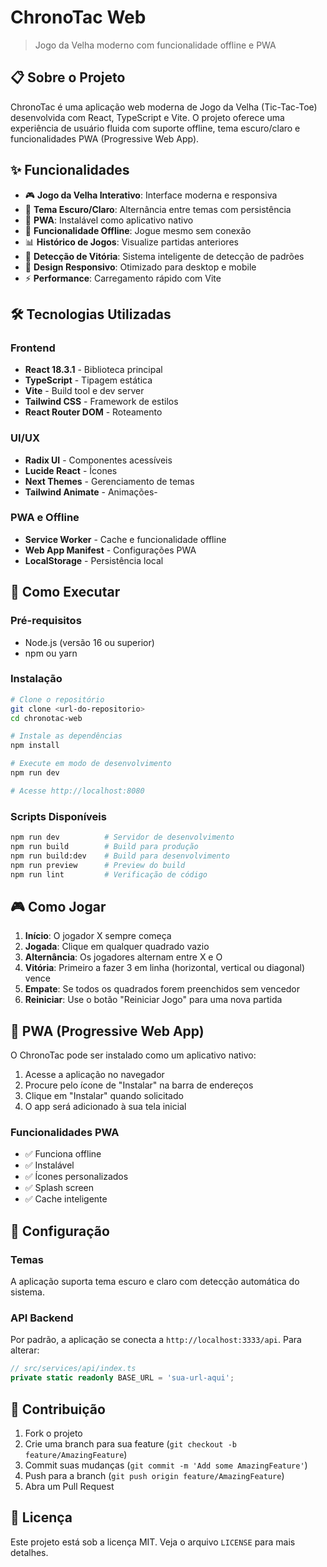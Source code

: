 # ChronoTac Web

> Jogo da Velha moderno com funcionalidade offline e PWA

## 📋 Sobre o Projeto

ChronoTac é uma aplicação web moderna de Jogo da Velha (Tic-Tac-Toe) desenvolvida com React, TypeScript e Vite. O projeto oferece uma experiência de usuário fluida com suporte offline, tema escuro/claro e funcionalidades PWA (Progressive Web App).

## ✨ Funcionalidades

- 🎮 **Jogo da Velha Interativo**: Interface moderna e responsiva
- 🌙 **Tema Escuro/Claro**: Alternância entre temas com persistência
- 📱 **PWA**: Instalável como aplicativo nativo
- 🔄 **Funcionalidade Offline**: Jogue mesmo sem conexão
- 📊 **Histórico de Jogos**: Visualize partidas anteriores
- 🎯 **Detecção de Vitória**: Sistema inteligente de detecção de padrões
- 📱 **Design Responsivo**: Otimizado para desktop e mobile
- ⚡ **Performance**: Carregamento rápido com Vite

## 🛠️ Tecnologias Utilizadas

### Frontend

- **React 18.3.1** - Biblioteca principal
- **TypeScript** - Tipagem estática
- **Vite** - Build tool e dev server
- **Tailwind CSS** - Framework de estilos
- **React Router DOM** - Roteamento

### UI/UX

- **Radix UI** - Componentes acessíveis
- **Lucide React** - Ícones
- **Next Themes** - Gerenciamento de temas
- **Tailwind Animate** - Animações-

### PWA e Offline

- **Service Worker** - Cache e funcionalidade offline
- **Web App Manifest** - Configurações PWA
- **LocalStorage** - Persistência local

## 🚀 Como Executar

### Pré-requisitos

- Node.js (versão 16 ou superior)
- npm ou yarn

### Instalação

```bash
# Clone o repositório
git clone <url-do-repositorio>
cd chronotac-web

# Instale as dependências
npm install

# Execute em modo de desenvolvimento
npm run dev

# Acesse http://localhost:8080
```

### Scripts Disponíveis

```bash
npm run dev          # Servidor de desenvolvimento
npm run build        # Build para produção
npm run build:dev    # Build para desenvolvimento
npm run preview      # Preview do build
npm run lint         # Verificação de código
```

## 🎮 Como Jogar

1. **Início**: O jogador X sempre começa
2. **Jogada**: Clique em qualquer quadrado vazio
3. **Alternância**: Os jogadores alternam entre X e O
4. **Vitória**: Primeiro a fazer 3 em linha (horizontal, vertical ou diagonal) vence
5. **Empate**: Se todos os quadrados forem preenchidos sem vencedor
6. **Reiniciar**: Use o botão "Reiniciar Jogo" para uma nova partida

## 📱 PWA (Progressive Web App)

O ChronoTac pode ser instalado como um aplicativo nativo:

1. Acesse a aplicação no navegador
2. Procure pelo ícone de "Instalar" na barra de endereços
3. Clique em "Instalar" quando solicitado
4. O app será adicionado à sua tela inicial

### Funcionalidades PWA

- ✅ Funciona offline
- ✅ Instalável
- ✅ Ícones personalizados
- ✅ Splash screen
- ✅ Cache inteligente

## 🔧 Configuração

### Temas

A aplicação suporta tema escuro e claro com detecção automática do sistema.

### API Backend

Por padrão, a aplicação se conecta a `http://localhost:3333/api`. Para alterar:

```typescript
// src/services/api/index.ts
private static readonly BASE_URL = 'sua-url-aqui';
```

## 🤝 Contribuição

1. Fork o projeto
2. Crie uma branch para sua feature (`git checkout -b feature/AmazingFeature`)
3. Commit suas mudanças (`git commit -m 'Add some AmazingFeature'`)
4. Push para a branch (`git push origin feature/AmazingFeature`)
5. Abra um Pull Request

## 📄 Licença

Este projeto está sob a licença MIT. Veja o arquivo `LICENSE` para mais detalhes.
